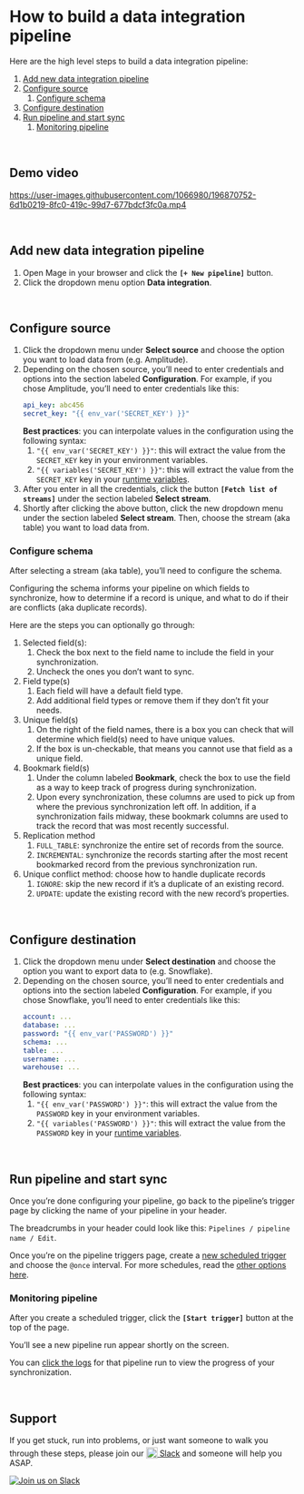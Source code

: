 # How to build a data integration pipeline

Here are the high level steps to build a data integration pipeline:

1. [Add new data integration pipeline](#add-new-data-integration-pipeline)
1. [Configure source](#configure-source)
    1. [Configure schema](#configure-schema)
1. [Configure destination](#configure-destination)
1. [Run pipeline and start sync](#run-pipeline-and-start-sync)
    1. [Monitoring pipeline](#monitoring-pipeline)

<br />

## Demo video

https://user-images.githubusercontent.com/1066980/196870752-6d1b0219-8fc0-419c-99d7-677bdcf3fc0a.mp4

<br />

## Add new data integration pipeline

1. Open Mage in your browser and click the <b>`[+ New pipeline]`</b> button.
1. Click the dropdown menu option <b>Data integration</b>.

<br />

## Configure source

1. Click the dropdown menu under <b>Select source</b> and choose the option you want to
load data from (e.g. Amplitude).
1. Depending on the chosen source, you’ll need to enter credentials and options into the section
labeled <b>Configuration</b>. For example, if you chose Amplitude, you’ll need to enter credentials
like this:
    ```yaml
    api_key: abc456
    secret_key: "{{ env_var('SECRET_KEY') }}"
    ```
    <b>Best practices</b>:
    you can interpolate values in the configuration using the following syntax:
    1. `"{{ env_var('SECRET_KEY') }}"`: this will extract the value from the `SECRET_KEY` key
    in your environment variables.
    1. `"{{ variables('SECRET_KEY') }}"`: this will extract the value from the `SECRET_KEY` key
    in your [runtime variables](../../production/runtime_variables.md).
1. After you enter in all the credentials, click the button <b>`[Fetch list of streams]`</b>
under the section labeled <b>Select stream</b>.
1. Shortly after clicking the above button,
click the new dropdown menu under the section labeled <b>Select stream</b>.
Then, choose the stream (aka table) you want to load data from.

### Configure schema

After selecting a stream (aka table), you’ll need to configure the schema.

Configuring the schema informs your pipeline on which fields to synchronize,
how to determine if a record is unique,
and what to do if their are conflicts (aka duplicate records).

Here are the steps you can optionally go through:

1. Selected field(s):
    1. Check the box next to the field name to include the field in your synchronization.
    1. Uncheck the ones you don’t want to sync.
1. Field type(s)
    1. Each field will have a default field type.
    1. Add additional field types or remove them if they don’t fit your needs.
1. Unique field(s)
    1. On the right of the field names, there is a box you can check that will determine which
    field(s) need to have unique values.
    1. If the box is un-checkable, that means you cannot use that field as a unique field.
1. Bookmark field(s)
    1. Under the column labeled <b>Bookmark</b>, check the box to use the field as a way to keep
    track of progress during synchronization.
    1. Upon every synchronization, these columns are used to pick up from where the previous synchronization
    left off. In addition, if a synchronization fails midway, these bookmark columns are used to
    track the record that was most recently successful.
1. Replication method
    1. `FULL_TABLE`: synchronize the entire set of records from the source.
    1. `INCREMENTAL`: synchronize the records starting after the most recent bookmarked record
    from the previous synchronization run.
1. Unique conflict method: choose how to handle duplicate records
    1. `IGNORE`: skip the new record if it’s a duplicate of an existing record.
    1. `UPDATE`: update the existing record with the new record’s properties.

<br />


## Configure destination

1. Click the dropdown menu under <b>Select destination</b> and choose the option you want to
export data to (e.g. Snowflake).
1. Depending on the chosen source, you’ll need to enter credentials and options into the section
labeled <b>Configuration</b>. For example, if you chose Snowflake, you’ll need to enter credentials
like this:
    ```yaml
    account: ...
    database: ...
    password: "{{ env_var('PASSWORD') }}"
    schema: ...
    table: ...
    username: ...
    warehouse: ...
    ```
    <b>Best practices</b>:
    you can interpolate values in the configuration using the following syntax:
    1. `"{{ env_var('PASSWORD') }}"`: this will extract the value from the `PASSWORD` key
    in your environment variables.
    1. `"{{ variables('PASSWORD') }}"`: this will extract the value from the `PASSWORD` key
    in your [runtime variables](../../production/runtime_variables.md).

<br />

## Run pipeline and start sync

Once you’re done configuring your pipeline,
go back to the pipeline’s trigger page by clicking the name of your pipeline in your header.

The breadcrumbs in your header could look like this: `Pipelines / pipeline name / Edit`.

Once you’re on the pipeline triggers page,
create a [new scheduled trigger](../../features/orchestration/README.md#create-trigger) and
choose the `@once` interval. For more schedules, read the [other options here](../../tutorials/triggers/schedule.md).

### Monitoring pipeline

After you create a scheduled trigger, click the <b>`[Start trigger]`</b>
button at the top of the page.

You’ll see a new pipeline run appear shortly on the screen.

You can [click the logs](../../features/orchestration/README.md#logs)
for that pipeline run to view the progress of your synchronization.

<br />

## Support

If you get stuck, run into problems, or just want someone to walk you through these steps, please join our
[<img alt="Slack" height="20" src="https://thepostsportsbar.com/wp-content/uploads/2017/02/Slack-Logo.png" style="position: relative; top: 4px;" /> Slack](https://www.mage.ai/chat)
and someone will help you ASAP.

[![Join us on Slack](https://img.shields.io/badge/%20-Join%20us%20on%20Slack-black?style=for-the-badge&logo=slack&labelColor=6B50D7)](https://www.mage.ai/chat)

<br />
